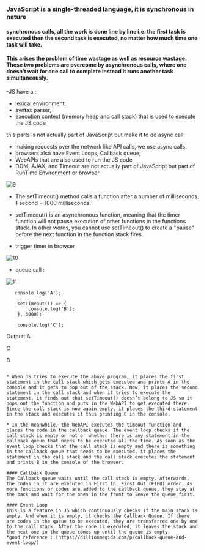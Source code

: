 ### JavaScript is a single-threaded language, it is synchronous in nature
#### synchronous calls, all the work is done line by line i.e. the first task is executed then the second task is executed, no matter how much time one task will take.
#### This arises the problem of time wastage as well as resource wastage. These two problems are overcome by asynchronous calls, where one doesn’t wait for one call to complete instead it runs another task simultaneously.

-JS  have a :
- lexical environment, 
- syntax parser, 
- execution context (memory heap and call stack) that is used to execute the JS code


 this parts is not actually  part of JavaScript  but make it to do async call:

- making requests over the network like API calls, we use async calls.
- browsers also have Event Loops, Callback queue,
- WebAPIs that are also used to run the JS code
- DOM, AJAX, and Timeout are not actually part of JavaScript but part of RunTime Environment or browser

![9](https://github.com/alaa-abuhani/Mastering-JavaScript-in-20Days/assets/65255601/735c9b3d-9c2a-4c29-9d57-c98393e89146)


- The setTimeout() method calls a function after a number of milliseconds.
  1 second = 1000 milliseconds.


- setTimeout() is an asynchronous function, meaning that the timer function will not pause execution of other functions in the functions stack. In other words, you cannot use setTimeout() to create a "pause" before the next function in the function stack fires.

- trigger timer in browser 
  


![10](https://github.com/alaa-abuhani/Mastering-JavaScript-in-20Days/assets/65255601/014f7b8c-0c49-4938-aedf-98371cbd762f)

- queue call :

![11](https://github.com/alaa-abuhani/Mastering-JavaScript-in-20Days/assets/65255601/50bc9543-a3f6-453f-9837-aae1bfefe6f5)

```
   console.log('A');
      
    setTimeout(() => {
        console.log('B');
    }, 3000);
          
    console.log('C');
```
Output:
 A 

 C 

 B
```

* When JS tries to execute the above program, it places the first statement in the call stack which gets executed and prints A in the console and it gets to pop out of the stack. Now, it places the second statement in the call stack and when it tries to execute the statement, it finds out that setTimeout() doesn’t belong to JS so it pops out the function and puts in the WebAPI to get executed there. Since the call stack is now again empty, it places the third statement in the stack and executes it thus printing C in the console.

* In the meanwhile, the WebAPI executes the timeout function and places the code in the callback queue. The event loop checks if the call stack is empty or not or whether there is any statement in the callback queue that needs to be executed all the time. As soon as the event loop checks that the call stack is empty and there is something in the callback queue that needs to be executed, it places the statement in the call stack and the call stack executes the statement and prints B in the console of the browser.

#### Callback Queue 
The Callback queue waits until the call stack is empty. Afterwards, the codes in it are executed in First In, First Out (FIFO) order. As more functions or codes are added to the callback queue, they stay at the back and wait for the ones in the front to leave the queue first.

#### Event Loop
This is a feature in JS which continuously checks if the main stack is empty. And when it is empty, it checks the Callback Queue. If there are codes in the queue to be executed, they are transferred one by one to the call stack. After the code is executed, it leaves the stack and the next one in the queue comes up until the queue is empty.
*good reference : (https://dillionmegida.com/p/callback-queue-and-event-loop/)

